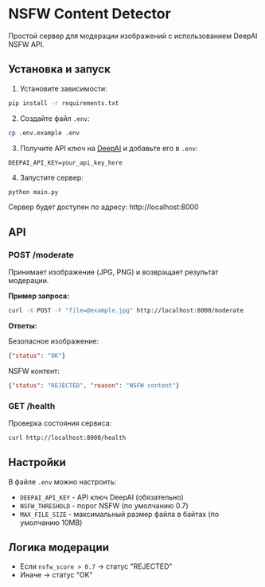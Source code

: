# NSFW Content Detector

Простой сервер для модерации изображений с использованием DeepAI NSFW API.

## Установка и запуск

1. Установите зависимости:
```bash
pip install -r requirements.txt
```

2. Создайте файл `.env`:
```bash
cp .env.example .env
```

3. Получите API ключ на [DeepAI](https://deepai.org/dashboard) и добавьте его в `.env`:
```
DEEPAI_API_KEY=your_api_key_here
```

4. Запустите сервер:
```bash
python main.py
```

Сервер будет доступен по адресу: http://localhost:8000

## API

### POST /moderate

Принимает изображение (JPG, PNG) и возвращает результат модерации.

**Пример запроса:**
```bash
curl -X POST -F "file=@example.jpg" http://localhost:8000/moderate
```

**Ответы:**

Безопасное изображение:
```json
{"status": "OK"}
```

NSFW контент:
```json
{"status": "REJECTED", "reason": "NSFW content"}
```

### GET /health

Проверка состояния сервиса:
```bash
curl http://localhost:8000/health
```

## Настройки

В файле `.env` можно настроить:
- `DEEPAI_API_KEY` - API ключ DeepAI (обязательно)
- `NSFW_THRESHOLD` - порог NSFW (по умолчанию 0.7)
- `MAX_FILE_SIZE` - максимальный размер файла в байтах (по умолчанию 10MB)

## Логика модерации

- Если `nsfw_score > 0.7` → статус "REJECTED"
- Иначе → статус "OK" 